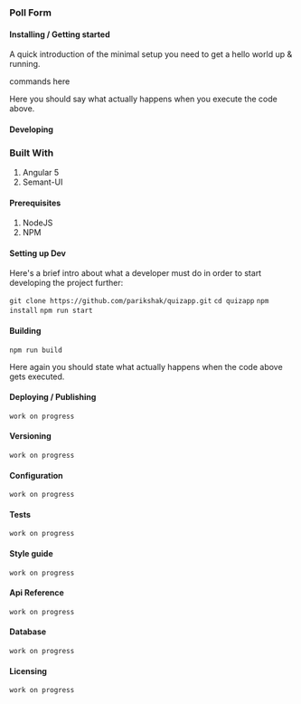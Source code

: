 ### Poll Form



#### Installing / Getting started

A quick introduction of the minimal setup you need to get a hello world up & running.

commands here

Here you should say what actually happens when you execute the code above.
#### Developing
### Built With

1. Angular 5
2. Semant-UI

#### Prerequisites

1. NodeJS
2. NPM

#### Setting up Dev

Here's a brief intro about what a developer must do in order to start developing the project further:

```git clone https://github.com/parikshak/quizapp.git```
```cd quizapp```
```npm install```
```npm run start```

#### Building

`npm run build`

Here again you should state what actually happens when the code above gets executed.  

#### Deploying / Publishing

`work on progress`

#### Versioning

`work on progress`

#### Configuration

`work on progress`

#### Tests

`work on progress`

#### Style guide

`work on progress`

#### Api Reference

`work on progress`

#### Database

`work on progress`

#### Licensing

`work on progress`
